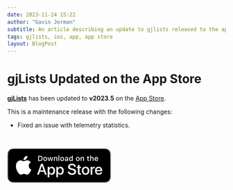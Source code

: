 ```yaml
---
date: 2023-11-24 15:22
author: "Gavin Jerman"
subtitle: An article describing an update to gjlists released to the app store.
tags: gjlists, ios, app, app store
layout: BlogPost
---
```


# gjLists Updated on the App Store

[**gjLists**](/projects/gjLists) has been updated to **v2023.5** on the [App Store](https://apps.apple.com/gb/app/gjlists/id1528217135?platform=iphone).

This is a maintenance release with the following changes:
- Fixed an issue with telemetry statistics.
<br>

[![download](/images/Download_on_the_App_Store_Badge_US-UK_RGB_blk_092917.svg)](https://apps.apple.com/gb/app/gjlists/id1528217135?platform=iphone)
